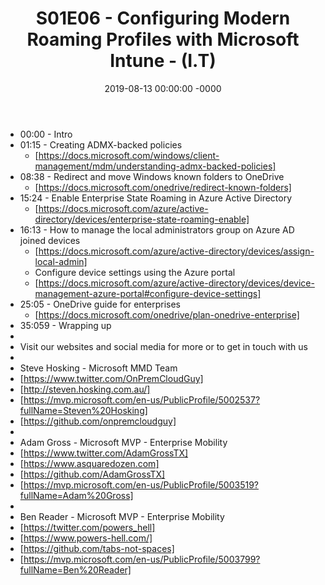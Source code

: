 ﻿---
layout: post
title: "S01E06 - Configuring Modern Roaming Profiles with Microsoft Intune - (I.T)"
date: 2019-08-13 00:00:00 -0000
categories:
---
 * 00:00 - Intro
 * 01:15 - Creating ADMX-backed policies
   - [https://docs.microsoft.com/windows/client-management/mdm/understanding-admx-backed-policies]
 * 08:38 - Redirect and move Windows known folders to OneDrive
   - [https://docs.microsoft.com/onedrive/redirect-known-folders]
 * 15:24 - Enable Enterprise State Roaming in Azure Active Directory
   -  [https://docs.microsoft.com/azure/active-directory/devices/enterprise-state-roaming-enable]
 * 16:13 - How to manage the local administrators group on Azure AD joined devices
   -  [https://docs.microsoft.com/azure/active-directory/devices/assign-local-admin]
   -  Configure device settings using the Azure portal
   -   [https://docs.microsoft.com/azure/active-directory/devices/device-management-azure-portal#configure-device-settings]
 * 25:05 - OneDrive guide for enterprises
   -  [https://docs.microsoft.com/onedrive/plan-onedrive-enterprise]
 * 35:059 - Wrapping up
 * 
 * Visit our websites and social media for more or to get in touch with us
 * 
 * Steve Hosking - Microsoft MMD Team
 * [https://www.twitter.com/OnPremCloudGuy]
 * [http://steven.hosking.com.au/]
 * [https://mvp.microsoft.com/en-us/PublicProfile/5002537?fullName=Steven%20Hosking]
 * [https://github.com/onpremcloudguy]
 * 
 * Adam Gross - Microsoft MVP - Enterprise Mobility
 * [https://www.twitter.com/AdamGrossTX]
 * [https://www.asquaredozen.com]
 * [https://github.com/AdamGrossTX]
 * [https://mvp.microsoft.com/en-us/PublicProfile/5003519?fullName=Adam%20Gross]
 * 
 * Ben Reader - Microsoft MVP - Enterprise Mobility
 * [https://twitter.com/powers_hell]
 * [https://www.powers-hell.com/]
 * [https://github.com/tabs-not-spaces]
 * [https://mvp.microsoft.com/en-us/PublicProfile/5003799?fullName=Ben%20Reader]
